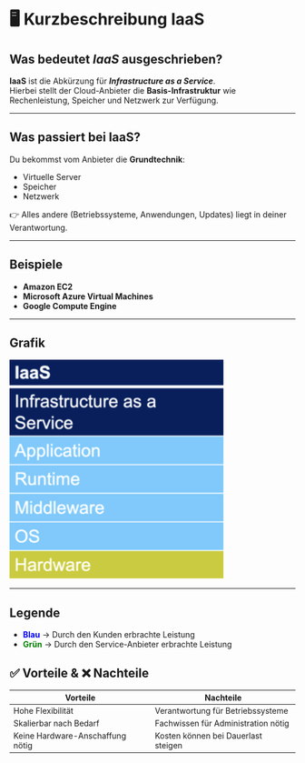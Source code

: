 # 🖥️ Kurzbeschreibung **IaaS**

## Was bedeutet *IaaS* ausgeschrieben?
**IaaS** ist die Abkürzung für ***Infrastructure as a Service***.  
Hierbei stellt der Cloud-Anbieter die **Basis-Infrastruktur** wie Rechenleistung, Speicher und Netzwerk zur Verfügung.  

---

## Was passiert bei IaaS?
Du bekommst vom Anbieter die **Grundtechnik**:  
- Virtuelle Server  
- Speicher  
- Netzwerk  

👉 Alles andere (Betriebssysteme, Anwendungen, Updates) liegt in deiner Verantwortung.  

---

## Beispiele
- **Amazon EC2**  
- **Microsoft Azure Virtual Machines**  
- **Google Compute Engine**  

---

## Grafik
![IaaS Grafik](Bilder/IaaS.png)

---

## Legende
- <span style="color:blue">**Blau**</span> → Durch den Kunden erbrachte Leistung  
- <span style="color:green">**Grün**</span> → Durch den Service-Anbieter erbrachte Leistung  

## ✅ Vorteile & ❌ Nachteile
| Vorteile                            | Nachteile                            |
|-------------------------------------|---------------------------------------|
| Hohe Flexibilität                   | Verantwortung für Betriebssysteme    |
| Skalierbar nach Bedarf              | Fachwissen für Administration nötig  |
| Keine Hardware-Anschaffung nötig    | Kosten können bei Dauerlast steigen  |